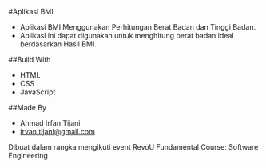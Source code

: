 #Aplikasi BMI

- Aplikasi BMI Menggunakan Perhitungan Berat Badan dan Tinggi Badan.
- Aplikasi ini dapat digunakan untuk menghitung berat badan ideal berdasarkan Hasil BMI.

##Build With

- HTML
- CSS
- JavaScript

##Made By

- Ahmad Irfan Tijani
- irvan.tijani@gmail.com

Dibuat dalam rangka mengikuti event RevoU Fundamental Course: Software Engineering
